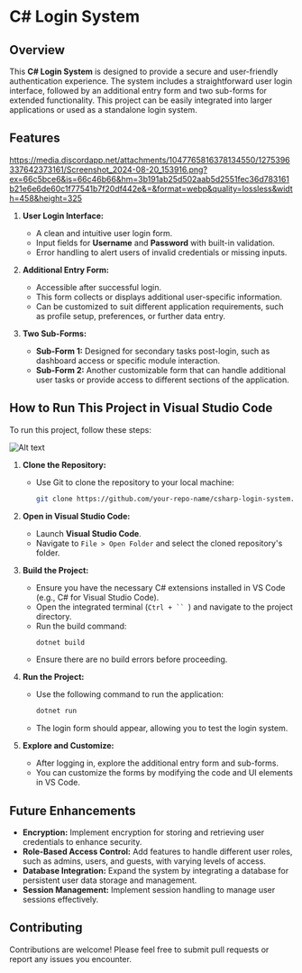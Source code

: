 # C# Login System

## Overview

This **C# Login System** is designed to provide a secure and user-friendly authentication experience. The system includes a straightforward user login interface, followed by an additional entry form and two sub-forms for extended functionality. This project can be easily integrated into larger applications or used as a standalone login system.

## Features

https://media.discordapp.net/attachments/1047765816378134550/1275396337642373161/Screenshot_2024-08-20_153916.png?ex=66c5bce6&is=66c46b66&hm=3b191ab25d502aab5d2551fec36d783161b21e6e6de60c1f77541b7f20df442e&=&format=webp&quality=lossless&width=458&height=325

1. **User Login Interface:**
   - A clean and intuitive user login form.
   - Input fields for **Username** and **Password** with built-in validation.
   - Error handling to alert users of invalid credentials or missing inputs.

2. **Additional Entry Form:**
   - Accessible after successful login.
   - This form collects or displays additional user-specific information.
   - Can be customized to suit different application requirements, such as profile setup, preferences, or further data entry.

3. **Two Sub-Forms:**
   - **Sub-Form 1:** Designed for secondary tasks post-login, such as dashboard access or specific module interaction.
   - **Sub-Form 2:** Another customizable form that can handle additional user tasks or provide access to different sections of the application.

## How to Run This Project in Visual Studio Code

To run this project, follow these steps:

![Alt text](login-page\assest\login.png)


1. **Clone the Repository:**
   - Use Git to clone the repository to your local machine:
     ```sh
     git clone https://github.com/your-repo-name/csharp-login-system.git
     ```
   
2. **Open in Visual Studio Code:**
   - Launch **Visual Studio Code**.
   - Navigate to `File > Open Folder` and select the cloned repository's folder.

3. **Build the Project:**
   - Ensure you have the necessary C# extensions installed in VS Code (e.g., C# for Visual Studio Code).
   - Open the integrated terminal (`Ctrl + `` `) and navigate to the project directory.
   - Run the build command:
     ```sh
     dotnet build
     ```
   - Ensure there are no build errors before proceeding.

4. **Run the Project:**
   - Use the following command to run the application:
     ```sh
     dotnet run
     ```
   - The login form should appear, allowing you to test the login system.

5. **Explore and Customize:**
   - After logging in, explore the additional entry form and sub-forms.
   - You can customize the forms by modifying the code and UI elements in VS Code.

## Future Enhancements

- **Encryption:** Implement encryption for storing and retrieving user credentials to enhance security.
- **Role-Based Access Control:** Add features to handle different user roles, such as admins, users, and guests, with varying levels of access.
- **Database Integration:** Expand the system by integrating a database for persistent user data storage and management.
- **Session Management:** Implement session handling to manage user sessions effectively.

## Contributing

Contributions are welcome! Please feel free to submit pull requests or report any issues you encounter.

